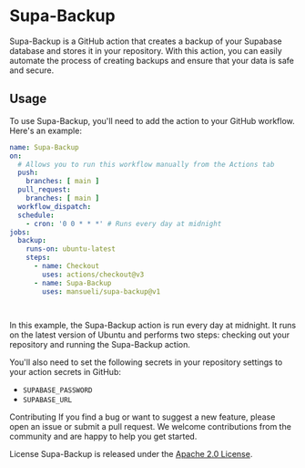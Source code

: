 # Supa-Backup

Supa-Backup is a GitHub action that creates a backup of your Supabase database and stores it in your repository. With this action, you can easily automate the process of creating backups and ensure that your data is safe and secure.

## Usage

To use Supa-Backup, you'll need to add the action to your GitHub workflow. Here's an example:

```yaml
name: Supa-Backup
on:
  # Allows you to run this workflow manually from the Actions tab
  push:
    branches: [ main ]
  pull_request:
    branches: [ main ]
  workflow_dispatch:
  schedule:
    - cron: '0 0 * * *' # Runs every day at midnight
jobs:
  backup:
    runs-on: ubuntu-latest
    steps:
      - name: Checkout
        uses: actions/checkout@v3
      - name: Supa-Backup
        uses: mansueli/supa-backup@v1

         
```
In this example, the Supa-Backup action is run every day at midnight. It runs on the latest version of Ubuntu and performs two steps: checking out your repository and running the Supa-Backup action.

You'll also need to set the following secrets in your repository settings to your action secrets in GitHub:

 - `SUPABASE_PASSWORD`
 - `SUPABASE_URL`

Contributing
If you find a bug or want to suggest a new feature, please open an issue or submit a pull request. We welcome contributions from the community and are happy to help you get started.

License
Supa-Backup is released under the [Apache 2.0 License](https://github.com/mansueli/Supa-Backup/blob/main/LICENSE).
